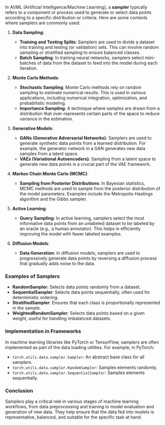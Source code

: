 In AI/ML (Artificial Intelligence/Machine Learning), a **sampler** typically refers to a component or process used to generate or select data points according to a specific distribution or criteria. Here are some contexts where samplers are commonly used:

1. **Data Sampling**:

   - **Training and Testing Splits**: Samplers are used to divide a dataset into training and testing (or validation) sets. This can involve random sampling or stratified sampling to ensure balanced classes.
   - **Batch Sampling**: In training neural networks, samplers select mini-batches of data from the dataset to feed into the model during each iteration.

2. **Monte Carlo Methods**:

   - **Stochastic Sampling**: Monte Carlo methods rely on random sampling to estimate numerical results. This is used in various applications, including numerical integration, optimization, and probabilistic modeling.
   - **Importance Sampling**: A technique where samples are drawn from a distribution that over-represents certain parts of the space to reduce variance in the estimation.

3. **Generative Models**:

   - **GANs (Generative Adversarial Networks)**: Samplers are used to generate synthetic data points from a learned distribution. For example, the generator network in a GAN generates new data samples from a latent space.
   - **VAEs (Variational Autoencoders)**: Sampling from a latent space to generate new data points is a crucial part of the VAE framework.

4. **Markov Chain Monte Carlo (MCMC)**:

   - **Sampling from Posterior Distributions**: In Bayesian statistics, MCMC methods are used to sample from the posterior distribution of the model parameters. Examples include the Metropolis-Hastings algorithm and the Gibbs sampler.

5. **Active Learning**:

   - **Query Sampling**: In active learning, samplers select the most informative data points from an unlabeled dataset to be labeled by an oracle (e.g., a human annotator). This helps in efficiently improving the model with fewer labeled examples.

6. **Diffusion Models**:
   - **Data Generation**: In diffusion models, samplers are used to progressively generate data points by reversing a diffusion process that gradually adds noise to the data.

### Examples of Samplers

- **RandomSampler**: Selects data points randomly from a dataset.
- **SequentialSampler**: Selects data points sequentially, often used for deterministic ordering.
- **StratifiedSampler**: Ensures that each class is proportionally represented in the sample.
- **WeightedRandomSampler**: Selects data points based on a given weight, useful for handling imbalanced datasets.

### Implementation in Frameworks

In machine learning libraries like PyTorch or TensorFlow, samplers are often implemented as part of the data loading utilities. For example, in PyTorch:

- `torch.utils.data.sampler.Sampler`: An abstract base class for all samplers.
- `torch.utils.data.sampler.RandomSampler`: Samples elements randomly.
- `torch.utils.data.sampler.SequentialSampler`: Samples elements sequentially.

### Conclusion

Samplers play a critical role in various stages of machine learning workflows, from data preprocessing and training to model evaluation and generation of new data. They help ensure that the data fed into models is representative, balanced, and suitable for the specific task at hand.

